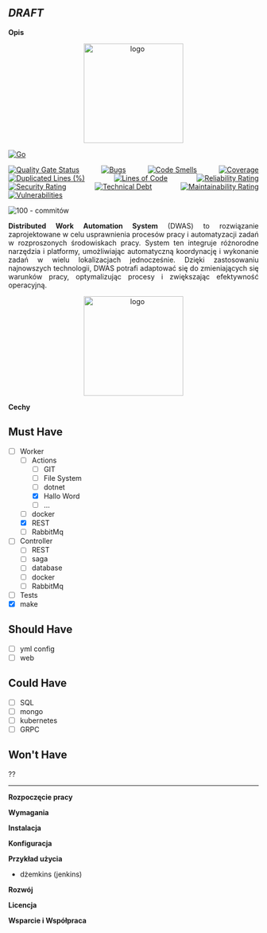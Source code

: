 *DRAFT*
---

**Opis**

<p align="center">
  <img src="https://github.com/PiotrFerenc/mash2/assets/30370747/0d288f65-cb91-4770-88bc-2329fd9d52bb" alt="logo" width="200"/>
</p>
<div style="text-align: justify;">

[![Go](https://github.com/PiotrFerenc/mash2/actions/workflows/go.yml/badge.svg?branch=main)](https://github.com/PiotrFerenc/mash2/actions/workflows/go.yml)

[![Quality Gate Status](https://sonarcloud.io/api/project_badges/measure?project=PiotrFerenc_mash2&metric=alert_status)](https://sonarcloud.io/summary/new_code?id=PiotrFerenc_mash2) [![Bugs](https://sonarcloud.io/api/project_badges/measure?project=PiotrFerenc_mash2&metric=bugs)](https://sonarcloud.io/summary/new_code?id=PiotrFerenc_mash2) [![Code Smells](https://sonarcloud.io/api/project_badges/measure?project=PiotrFerenc_mash2&metric=code_smells)](https://sonarcloud.io/summary/new_code?id=PiotrFerenc_mash2) [![Coverage](https://sonarcloud.io/api/project_badges/measure?project=PiotrFerenc_mash2&metric=coverage)](https://sonarcloud.io/summary/new_code?id=PiotrFerenc_mash2) [![Duplicated Lines (%)](https://sonarcloud.io/api/project_badges/measure?project=PiotrFerenc_mash2&metric=duplicated_lines_density)](https://sonarcloud.io/summary/new_code?id=PiotrFerenc_mash2) [![Lines of Code](https://sonarcloud.io/api/project_badges/measure?project=PiotrFerenc_mash2&metric=ncloc)](https://sonarcloud.io/summary/new_code?id=PiotrFerenc_mash2) [![Reliability Rating](https://sonarcloud.io/api/project_badges/measure?project=PiotrFerenc_mash2&metric=reliability_rating)](https://sonarcloud.io/summary/new_code?id=PiotrFerenc_mash2) [![Security Rating](https://sonarcloud.io/api/project_badges/measure?project=PiotrFerenc_mash2&metric=security_rating)](https://sonarcloud.io/summary/new_code?id=PiotrFerenc_mash2)  [![Technical Debt](https://sonarcloud.io/api/project_badges/measure?project=PiotrFerenc_mash2&metric=sqale_index)](https://sonarcloud.io/summary/new_code?id=PiotrFerenc_mash2) [![Maintainability Rating](https://sonarcloud.io/api/project_badges/measure?project=PiotrFerenc_mash2&metric=sqale_rating)](https://sonarcloud.io/summary/new_code?id=PiotrFerenc_mash2) [![Vulnerabilities](https://sonarcloud.io/api/project_badges/measure?project=PiotrFerenc_mash2&metric=vulnerabilities)](https://sonarcloud.io/summary/new_code?id=PiotrFerenc_mash2)

![100 - commitów](https://img.shields.io/badge/100-commitów-2ea44f?logo=go)

**Distributed Work Automation System** (DWAS) to rozwiązanie zaprojektowane w celu usprawnienia procesów pracy i
automatyzacji zadań w rozproszonych środowiskach pracy.
System ten integruje różnorodne narzędzia i platformy, umożliwiając automatyczną koordynację i wykonanie zadań w wielu
lokalizacjach jednocześnie.
Dzięki zastosowaniu najnowszych technologii, DWAS potrafi adaptować się do zmieniających się warunków pracy,
optymalizując procesy i zwiększając efektywność operacyjną.
</div>
<p align="center">
  <img src="https://github.com/PiotrFerenc/mash2/assets/30370747/7e4f24c1-1a14-4840-a7af-1713b6c958d2" alt="logo" width="200"/>
</p>



**Cechy**

## Must Have

- [ ] Worker
  - [ ] Actions
    - [ ] GIT
    - [ ] File System
    - [ ] dotnet
    - [x] Hallo Word
    - [ ] ...
  - [ ] docker
  - [x] REST
  - [ ] RabbitMq
- [ ] Controller
    - [ ] REST
    - [ ] saga
    - [ ] database
    - [ ] docker
    - [ ] RabbitMq
- [ ] Tests
- [x] make

## Should Have

- [ ] yml config
- [ ] web

## Could Have


- [ ] SQL
- [ ] mongo
- [ ] kubernetes
- [ ] GRPC

## Won't Have

??

----------------------------------

**Rozpoczęcie pracy**

**Wymagania**

**Instalacja**

**Konfiguracja**

**Przykład użycia**

- dżemkins (jenkins)

**Rozwój**

**Licencja**

**Wsparcie i Współpraca**

